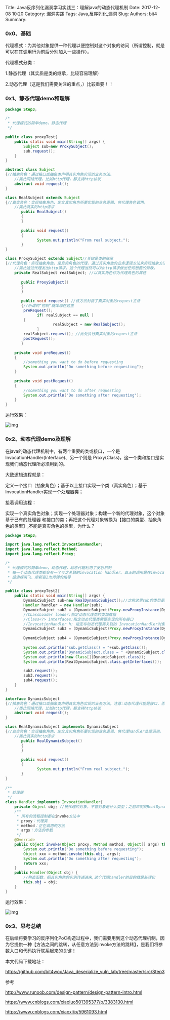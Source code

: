 Title: Java反序列化漏洞学习实践三：理解java的动态代理机制
Date: 2017-12-08 10:20
Category: 漏洞实践
Tags: Java,反序列化,漏洞
Slug: 
Authors: bit4
Summary: 

### **0x0、基础**

 

代理模式：为其他对象提供一种代理以便控制对这个对象的访问（所谓控制，就是可以在其调用行为前后分别加入一些操作）。

代理模式分类：

1.静态代理（其实质是类的继承，比较容易理解）

 2.动态代理（这是我们需要关注的重点，）比较重要！！

 

### **0x1、静态代理demo和理解**

 

```java
package Step3;

/*
 * 代理模式的简单demo，静态代理
 */

public class proxyTest{
	public static void main(String[] args) {
		Subject sub=new ProxySubject();
		sub.request();
	}
}

abstract class Subject
{//抽象角色：通过接口或抽象类声明真实角色实现的业务方法。
	//类比网络代理，比如http代理，都支持http协议
    abstract void request();
}

class RealSubject extends Subject
{//真实角色：实现抽象角色，定义真实角色所要实现的业务逻辑，供代理角色调用。
	//类比真实的http请求
       public RealSubject()
       {
       }
      
       public void request()
       {
              System.out.println("From real subject.");
       }
}

class ProxySubject extends Subject//关键是类的继承
{//代理角色：实现抽象角色，是真实角色的代理，通过真实角色的业务逻辑方法来实现抽象方法，并可以附加自己的操作。
	//类比通过代理发出http请求，这个代理当然可以对http请求做出任何想要的修改。
    private RealSubject realSubject; //以真实角色作为代理角色的属性
      
       public ProxySubject()
       {
       }
 
       public void request() //该方法封装了真实对象的request方法
       {//所谓的“控制”就体现在这里
        preRequest(); 
              if( realSubject == null )
        {
                     realSubject = new RealSubject();
              }
        realSubject.request(); //此处执行真实对象的request方法
        postRequest();
       }
 
    private void preRequest()
    {
        //something you want to do before requesting
    	System.out.println("Do something before requesting");
    }
 
    private void postRequest()
    {
        //something you want to do after requesting
    	System.out.println("Do something after requesting");
    }
}
```

运行效果：

![img](img/JavaDeserStep3/1.png)

### **0x2、动态代理demo及理解**

在java的动态代理机制中，有两个重要的类或接口，一个是 InvocationHandler(Interface)、另一个则是 Proxy(Class)，这一个类和接口是实现我们动态代理所必须用到的。

大致逻辑流程就是：

定义一个接口（抽象角色）；基于以上接口实现一个类（真实角色）；基于InvocationHandler实现一个处理器类；

接着调用流程：

实现一个真实角色对象；实现一个处理器对象；构建一个新的代理对象，这个对象基于已有的处理器 和接口的类；再把这个代理对象转换为【接口的类型、抽象角色的类型】,不能是真实角色的类型，为什么？

```java
package Step3;

import java.lang.reflect.InvocationHandler;
import java.lang.reflect.Method;
import java.lang.reflect.Proxy;

/*
 * 代理模式的简单demo，动态代理，动态代理利用了反射机制
 * 每一个动态代理类都会有一个与之关联的invocation handler。真正的调用是在invocation handler的invoke()方法里完成的。
 * 感谢蝶离飞、廖新喜2为师傅的指导
 */

public class proxyTest2{
	public static void main(String[] args) {
		DynamicSubject sub=new RealDynamicSubject();//之前这里sub的类型是RealDynamicSubject，不对；但是为什么呢？
		Handler handler = new Handler(sub);
		DynamicSubject sub2 = (DynamicSubject)Proxy.newProxyInstance(DynamicSubject.class.getClassLoader(), new Class[]{DynamicSubject.class}, handler); 
		//CLassLoader loader:指定动态代理类的类加载器
		//Class<?> interfaces:指定动态代理类需要实现的所有接口
		//InvocationHandler h: 指定与动态代理类关联的 InvocationHandler对象
		DynamicSubject sub3 = (DynamicSubject)Proxy.newProxyInstance(DynamicSubject.class.getClassLoader(), sub.getClass().getInterfaces(), handler);
		
		DynamicSubject sub4 = (DynamicSubject)Proxy.newProxyInstance(DynamicSubject.class.getClassLoader(), RealDynamicSubject.class.getInterfaces(), handler);
		
		System.out.println("sub.getClass() = "+sub.getClass());
		System.out.println("DynamicSubject.class = " +DynamicSubject.class);
		System.out.println(new Class[]{DynamicSubject.class});
		System.out.println(RealDynamicSubject.class.getInterfaces());

		sub2.request();
		sub3.request();
		sub4.request();
	}
}

interface DynamicSubject
{//抽象角色：通过接口或抽象类声明真实角色实现的业务方法。注意:动态代理只能是接口，否则代理类转成该类型事会报错
	//类比网络代理，比如http代理，都支持http协议
    abstract void request();
}

class RealDynamicSubject implements DynamicSubject
{//真实角色：实现抽象角色，定义真实角色所要实现的业务逻辑，供代理handler处理调用。
	//类比真实的http请求
       public RealDynamicSubject()
       {
       }
      
       public void request()
       {
              System.out.println("From real subject.");
       }
}
 
/**
 * 处理器
 */
class Handler implements InvocationHandler{
	private Object obj; //被代理的对象，不管对象是什么类型；之前声明成RealDynamicSubject，不应该这么做
    /**
     * 所有的流程控制都在invoke方法中
     * proxy：代理类
     * method：正在调用的方法
     * args：方法的参数
     */
    @Override
    public Object invoke(Object proxy, Method method, Object[] args) throws Throwable {//接口必须实现的方法，也是逻辑核心
    	System.out.println("Do something before requesting");
    	Object xxx = method.invoke(this.obj, args);
        System.out.println("Do something after requesting");
        return xxx;
    }
    public Handler(Object obj) {
    	//构造函数，把真实角色的实例传递进来,这个代理handler的目的就是处理它
        this.obj = obj;
    }
}
```

运行效果：

![img](img/JavaDeserStep3/2.png)

### 0x3、思考总结

 

在后续将要学习的反序列化PoC构造过程中，我们需要用到这个动态代理机制，因为它提供一种【方法之间的跳转，从任意方法到invoke方法的跳转】，是我们将参数入口和代码执行联系起来的关键！

 

本文代码下载地址：

<https://github.com/bit4woo/Java_deserialize_vuln_lab/tree/master/src/Step3>

参考

<http://www.runoob.com/design-pattern/design-pattern-intro.html>

<https://www.cnblogs.com/xiaoluo501395377/p/3383130.html>

<https://www.cnblogs.com/xiaoxi/p/5961093.html>